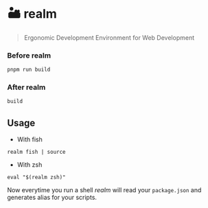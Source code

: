 # 🏜 realm

> Ergonomic Development Environment for Web Development

### Before realm

```sh
pnpm run build
```

### After realm

```sh
build
```

## Usage

- With fish

```shell
realm fish | source
```

- With zsh

```shell
eval "$(realm zsh)"
```

Now everytime you run a shell *realm* will read your `package.json` and generates alias for your scripts.
